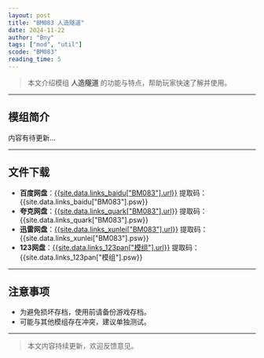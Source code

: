 ```yaml
---
layout: post
title: "BM083 人造隧道"
date: 2024-11-22
author: "Bny"
tags: ["mod", "util"]
scode: "BM083"
reading_time: 5
---
```


> 本文介绍模组 **人造隧道** 的功能与特点，帮助玩家快速了解并使用。

---

## 模组简介

内容有待更新...

---

## 文件下载
- **百度网盘**：[{{site.data.links_baidu["BM083"].url}}]({{site.data.links_baidu["BM083"].url}}) 提取码：{{site.data.links_baidu["BM083"].psw}}
- **夸克网盘**：[{{site.data.links_quark["BM083"].url}}]({{site.data.links_quark["BM083"].url}}) 提取码：{{site.data.links_quark["BM083"].psw}}
- **迅雷网盘**：[{{site.data.links_xunlei["BM083"].url}}]({{site.data.links_xunlei["BM083"].url}}) 提取码：{{site.data.links_xunlei["BM083"].psw}}
- **123网盘**：[{{site.data.links_123pan["模组"].url}}]({{site.data.links_123pan["模组"].url}}) 提取码：{{site.data.links_123pan["模组"].psw}}

---

## 注意事项
- 为避免损坏存档，使用前请备份游戏存档。
- 可能与其他模组存在冲突，建议单独测试。

---

> 本文内容持续更新，欢迎反馈意见。
